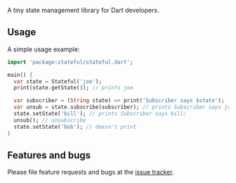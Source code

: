 A tiny state management library for Dart developers.

## Usage

A simple usage example:

```dart
import 'package:stateful/stateful.dart';

main() {
  var state = Stateful('joe');
  print(state.getState()); // prints joe

  var subscriber = (String state) => print('Subscriber says $state');
  var unsub = state.subscribe(subscriber); // prints Subscriber says joe;
  state.setState('bill'); // prints Subscriber says bill;
  unsub(); // unsubscribe
  state.setState('bob'); // doesn't print
}
```

## Features and bugs

Please file feature requests and bugs at the [issue tracker][tracker].

[tracker]: http://github.com/zuze-lab/dart-stateful/issues
